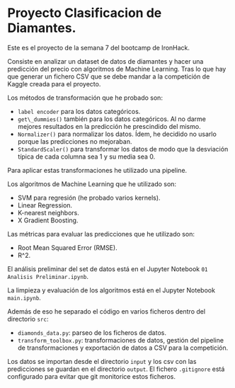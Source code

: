 # Proyecto Clasificacion de Diamantes.

Este es el proyecto de la semana 7 del bootcamp de IronHack.

Consiste en analizar un dataset de datos de diamantes y hacer una predicción del precio con algoritmos de Machine Learning. Tras lo que hay que generar un fichero CSV que se debe mandar a la competición de Kaggle creada para el proyecto.

Los métodos de transformación  que he probado son:
- `label encoder` para los datos categóricos.
- `get\_dummies()` también para los datos categóricos. Al no darme mejores resultados en la predicción he prescindido del mismo.
- `Normalizer()` para normalizar los datos. Ídem, he decidido no usarlo porque las predicciones no mejoraban.
- `StandardScaler()` para transformar los datos de modo que la desviación típica de cada columna sea 1 y su media sea 0.

Para aplicar estas transformaciones he utilizado una pipeline.

Los algoritmos de Machine Learning que he utilizado son:
- SVM para regresión (he probado varios kernels).
- Linear Regression.
- K-nearest neighbors.
- X Gradient Boosting.

Las métricas para evaluar las predicciones que he utilizado son:
- Root Mean Squared Error (RMSE).
- R^2.

El análisis preliminar del set de datos está en el Jupyter Notebook `01 Analisis Preliminar.ipynb`.

La limpieza y evaluación de los algoritmos está en el Jupyter Notebook `main.ipynb`.

Además de eso he separado el código en varios ficheros dentro del directorio `src`:
- `diamonds_data.py`: parseo de los ficheros de datos.
- `transform_toolbox.py`: transformaciones de datos, gestión del pipeline de transformaciones y exportación de datos a CSV para la competición.

Los datos se importan desde el directorio `input` y los csv con las predicciones se guardan en el directorio `output`. El fichero `.gitignore` está configurado para evitar que git monitorice estos ficheros.

